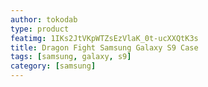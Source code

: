 ```yaml
---
author: tokodab
type: product
featimg: 1IKs2JtVKpWTZsEzVlaK_0t-ucXXQtK3s
title: Dragon Fight Samsung Galaxy S9 Case
tags: [samsung, galaxy, s9]
category: [samsung]
---
```

